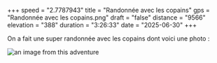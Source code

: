 +++
speed = "2.7787943"
title = "Randonnée avec les copains"
gps = "Randonnée avec les copains.png"
draft = "false"
distance = "9566"
elevation = "388"
duration = "3:26:33"
date = "2025-06-30"
+++


On a fait une super randonnée avec les copains dont voici une photo : 

![an image from this adventure](eb66aca9-cd88-4413-8ba2-e425acc0909b.jpg)

